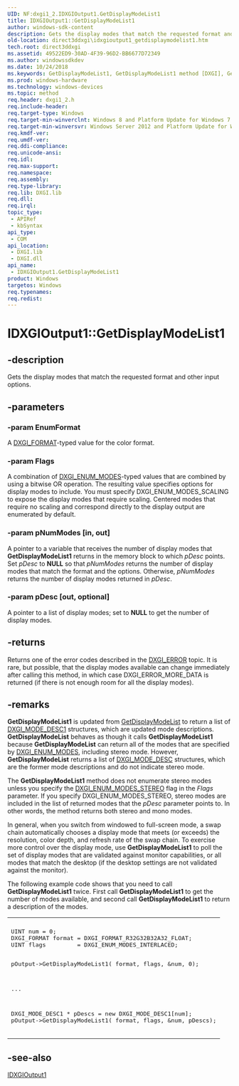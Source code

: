 ```yaml
---
UID: NF:dxgi1_2.IDXGIOutput1.GetDisplayModeList1
title: IDXGIOutput1::GetDisplayModeList1
author: windows-sdk-content
description: Gets the display modes that match the requested format and other input options.
old-location: direct3ddxgi\idxgioutput1_getdisplaymodelist1.htm
tech.root: direct3ddxgi
ms.assetid: 49522ED9-30AD-4F39-96D2-BB6677D72349
ms.author: windowssdkdev
ms.date: 10/24/2018
ms.keywords: GetDisplayModeList1, GetDisplayModeList1 method [DXGI], GetDisplayModeList1 method [DXGI],IDXGIOutput1 interface, IDXGIOutput1 interface [DXGI],GetDisplayModeList1 method, IDXGIOutput1.GetDisplayModeList1, IDXGIOutput1::GetDisplayModeList1, direct3ddxgi.idxgioutput1_getdisplaymodelist1, dxgi1_2/IDXGIOutput1::GetDisplayModeList1
ms.prod: windows-hardware
ms.technology: windows-devices
ms.topic: method
req.header: dxgi1_2.h
req.include-header: 
req.target-type: Windows
req.target-min-winverclnt: Windows 8 and Platform Update for Windows 7 [desktop apps \| UWP apps]
req.target-min-winversvr: Windows Server 2012 and Platform Update for Windows Server 2008 R2 [desktop apps \| UWP apps]
req.kmdf-ver: 
req.umdf-ver: 
req.ddi-compliance: 
req.unicode-ansi: 
req.idl: 
req.max-support: 
req.namespace: 
req.assembly: 
req.type-library: 
req.lib: DXGI.lib
req.dll: 
req.irql: 
topic_type:
 - APIRef
 - kbSyntax
api_type:
 - COM
api_location:
 - DXGI.lib
 - DXGI.dll
api_name:
 - IDXGIOutput1.GetDisplayModeList1
product: Windows
targetos: Windows
req.typenames: 
req.redist: 
---
```


# IDXGIOutput1::GetDisplayModeList1


## -description


Gets the display modes that match the requested format and other input options.


## -parameters




### -param EnumFormat

A <a href="https://msdn.microsoft.com/dce61bc4-4ed5-4e64-84e8-6db88025e5c2">DXGI_FORMAT</a>-typed value for the color format.


### -param Flags

A combination of <a href="https://msdn.microsoft.com/7e0f5629-f8e2-478b-b8eb-00780a3dcf1f">DXGI_ENUM_MODES</a>-typed values that are combined by using a bitwise OR operation. The resulting value specifies options for display modes to include. You must specify DXGI_ENUM_MODES_SCALING to expose the display modes that require scaling.  Centered modes that require no 
            scaling and correspond directly to the display output are enumerated by default.


### -param pNumModes [in, out]

A pointer to a variable that receives the number of display modes that <b>GetDisplayModeList1</b> returns in the memory block to which <i>pDesc</i> points. Set <i>pDesc</i> to <b>NULL</b> so that <i>pNumModes</i> returns the number of display modes that match the format and the options.
        Otherwise, <i>pNumModes</i> returns the number of display modes returned in <i>pDesc</i>.


### -param pDesc [out, optional]

A pointer to a list of display modes; set to <b>NULL</b> to get the number of display modes.


## -returns



Returns one of the error codes described in the <a href="https://msdn.microsoft.com/9aa7dd65-6bf9-4731-8085-a9eab4224cdd">DXGI_ERROR</a> topic. It is rare, but possible, that the display modes available can change immediately after calling 
      this method, in which case DXGI_ERROR_MORE_DATA is returned (if there is not enough room for all the display modes).




## -remarks



<b>GetDisplayModeList1</b> is updated from  <a href="https://msdn.microsoft.com/3d791b9b-f9e8-443c-ac7a-fc4faa3eaf95">GetDisplayModeList</a> to return a list of <a href="https://msdn.microsoft.com/8F44CF77-D3A1-44F7-AB7F-69E5727A4378">DXGI_MODE_DESC1</a> structures, which are updated mode descriptions.  <b>GetDisplayModeList</b> behaves as though it calls <b>GetDisplayModeList1</b> because  <b>GetDisplayModeList</b> can return all of the modes that are specified by <a href="https://msdn.microsoft.com/7e0f5629-f8e2-478b-b8eb-00780a3dcf1f">DXGI_ENUM_MODES</a>, including stereo mode.  However, <b>GetDisplayModeList</b> returns a list of <a href="https://msdn.microsoft.com/ed39012c-0c3b-4c8e-ae83-c252c0fd3cff">DXGI_MODE_DESC</a> structures, which are the former mode descriptions and do not indicate stereo mode.

The <b>GetDisplayModeList1</b> method does not enumerate stereo modes unless you specify the <a href="dxgi_enum_modes.htm">DXGI_ENUM_MODES_STEREO</a> flag in the <i>Flags</i> parameter.  If you specify DXGI_ENUM_MODES_STEREO, stereo modes are included in the list of returned modes that the <i>pDesc</i> parameter points to.  In other words, the method returns both stereo and mono modes.

In general, when you switch from windowed to full-screen mode, a swap chain automatically chooses a display mode that meets (or exceeds) the resolution, color 
      depth, and refresh rate of the swap chain. To exercise more control over the display mode, use <b>GetDisplayModeList1</b> to poll the set of display modes that are validated 
      against monitor capabilities, or all modes that match the desktop (if the desktop settings are not validated against the monitor).

The following example code shows that you need to call <b>GetDisplayModeList1</b> twice. First call <b>GetDisplayModeList1</b> to get the number of modes available, and second call <b>GetDisplayModeList1</b> to return a description of the modes.

<div class="code"><span codelanguage=""><table>
<tr>
<th></th>
</tr>
<tr>
<td>
<pre>
UINT num = 0;
DXGI_FORMAT format = DXGI_FORMAT_R32G32B32A32_FLOAT;
UINT flags         = DXGI_ENUM_MODES_INTERLACED;

pOutput-&gt;GetDisplayModeList1( format, flags, &amp;num, 0);

...

DXGI_MODE_DESC1 * pDescs = new DXGI_MODE_DESC1[num];
pOutput-&gt;GetDisplayModeList1( format, flags, &amp;num, pDescs);
      </pre>
</td>
</tr>
</table></span></div>



## -see-also




<a href="https://msdn.microsoft.com/27C7BD34-0746-4D5F-A746-45FFEE5BCD31">IDXGIOutput1</a>
 

 

